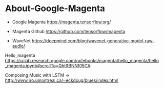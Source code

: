 # About-Google-Magenta

- Google Magenta
https://magenta.tensorflow.org/

- Magenta Github
https://github.com/tensorflow/magenta

- WaveNet
https://deepmind.com/blog/wavenet-generative-model-raw-audio/


Hello_magenta
https://colab.research.google.com/notebooks/magenta/hello_magenta/hello_magenta.ipynb#scrollTo=QhtRBNNf05CA

Composing Music with LSTM
-> http://www.iro.umontreal.ca/~eckdoug/blues/index.html

